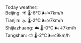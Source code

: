 Today weather:  
Beijing: ☀️ 🌡️-6°C 🌬️↘7km/h  
Tianjin: 🌫  🌡️-2°C 🌬️↘7km/h  
Shijiazhuang: ☁️ 🌡️-0°C 🌬️↓7km/h  
Tangshan: ⛅️  🌡️-2°C 🌬️↙9km/h  
